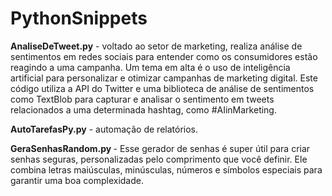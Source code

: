 # PythonSnippets


<b>AnaliseDeTweet.py</b> - voltado ao setor de marketing, realiza análise de sentimentos em redes sociais para entender como os consumidores estão reagindo a uma campanha. Um tema em alta é o uso de inteligência artificial para personalizar e otimizar campanhas de marketing digital.
 Este código utiliza a API do Twitter e uma biblioteca de análise de sentimentos como TextBlob para capturar e analisar o sentimento em tweets relacionados a uma determinada hashtag, como #AIinMarketing.
 
<b> AutoTarefasPy.py</b> - automação de relatórios.

<b> GeraSenhasRandom.py </b> - Esse gerador de senhas é super útil para criar senhas seguras, personalizadas pelo comprimento que você definir. Ele combina letras maiúsculas, minúsculas, números e símbolos especiais para garantir uma boa complexidade.
